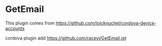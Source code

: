 # GetEmail

 This plugin comes from https://github.com/loicknuchel/cordova-device-accounts

 cordova plugin add https://github.com/raceyi/GetEmail.git 


